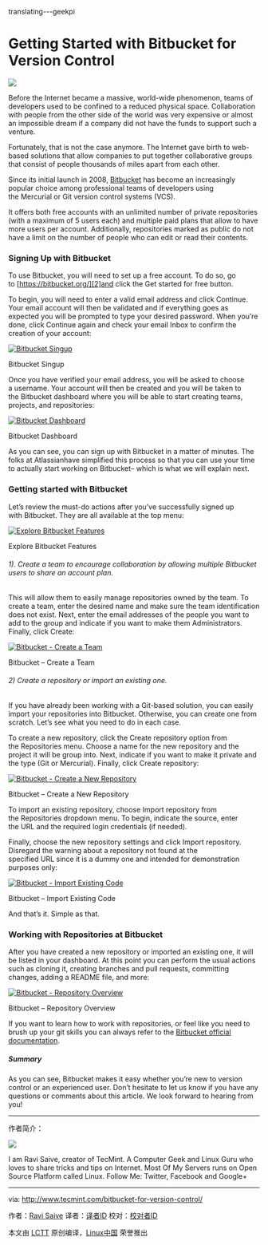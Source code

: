 translating---geekpi

Getting Started with Bitbucket for Version Control
============================================================

 ![](https://www.blogmint.com/frontendUtil/openPage?page=blog-post-read&oId=c41aba944ad4408095c09ccabc1921ec&uId=1a715d24df2f49c0be2acf7d7409ffbb&count=1&image=one-pixel.png) 

Before the Internet became a massive, world-wide phenomenon, teams of developers used to be confined to a reduced physical space. Collaboration with people from the other side of the world was very expensive or almost an impossible dream if a company did not have the funds to support such a venture.

Fortunately, that is not the case anymore. The Internet gave birth to web-based solutions that allow companies to put together collaborative groups that consist of people thousands of miles apart from each other.

Since its initial launch in 2008, [Bitbucket][1] has become an increasingly popular choice among professional teams of developers using the Mercurial or Git version control systems (VCS).

It offers both free accounts with an unlimited number of private repositories (with a maximum of 5 users each) and multiple paid plans that allow to have more users per account. Additionally, repositories marked as public do not have a limit on the number of people who can edit or read their contents.

### Signing Up with Bitbucket

To use Bitbucket, you will need to set up a free account. To do so, go to [https://bitbucket.org/][2]and click the Get started for free button.

To begin, you will need to enter a valid email address and click Continue. Your email account will then be validated and if everything goes as expected you will be prompted to type your desired password. When you’re done, click Continue again and check your email Inbox to confirm the creation of your account:

[
 ![Bitbucket Singup](http://www.tecmint.com/wp-content/uploads/2017/01/Bitbucket-Singup.png) 
][3]

Bitbucket Singup

Once you have verified your email address, you will be asked to choose a username. Your account will then be created and you will be taken to the Bitbucket dashboard where you will be able to start creating teams, projects, and repositories:

[
 ![Bitbucket Dashboard](http://www.tecmint.com/wp-content/uploads/2017/01/Bitbucket-Dashboard.png) 
][4]

Bitbucket Dashboard

As you can see, you can sign up with Bitbucket in a matter of minutes. The folks at Atlassianhave simplified this process so that you can use your time to actually start working on Bitbucket– which is what we will explain next.

### Getting started with Bitbucket

Let’s review the must-do actions after you’ve successfully signed up with Bitbucket. They are all available at the top menu:

[
 ![Explore Bitbucket Features](http://www.tecmint.com/wp-content/uploads/2017/01/Explore-Bitbucket-Features.png) 
][5]

Explore Bitbucket Features

###### 1). Create a team to encourage collaboration by allowing multiple Bitbucket users to share an account plan.

This will allow them to easily manage repositories owned by the team. To create a team, enter the desired name and make sure the team identification does not exist. Next, enter the email addresses of the people you want to add to the group and indicate if you want to make them Administrators. Finally, click Create:

[
 ![Bitbucket - Create a Team](http://www.tecmint.com/wp-content/uploads/2017/01/Bitbucket-Create-a-Team.png) 
][6]

Bitbucket – Create a Team

###### 2) Create a repository or import an existing one.

If you have already been working with a Git-based solution, you can easily import your repositories into Bitbucket. Otherwise, you can create one from scratch. Let’s see what you need to do in each case.

To create a new repository, click the Create repository option from the Repositories menu. Choose a name for the new repository and the project it will be group into. Next, indicate if you want to make it private and the type (Git or Mercurial). Finally, click Create repository:

[
 ![Bitbucket - Create a New Repository](http://www.tecmint.com/wp-content/uploads/2017/01/Bitbucket-Create-a-New-Repository.png) 
][7]

Bitbucket – Create a New Repository

To import an existing repository, choose Import repository from the Repositories dropdown menu. To begin, indicate the source, enter the URL and the required login credentials (if needed).

Finally, choose the new repository settings and click Import repository. Disregard the warning about a repository not found at the specified URL since it is a dummy one and intended for demonstration purposes only:

[
 ![Bitbucket - Import Existing Code](http://www.tecmint.com/wp-content/uploads/2017/01/Bitbucket-Import-Existing-Code.png) 
][8]

Bitbucket – Import Existing Code

And that’s it. Simple as that.

### Working with Repositories at Bitbucket

After you have created a new repository or imported an existing one, it will be listed in your dashboard. At this point you can perform the usual actions such as cloning it, creating branches and pull requests, committing changes, adding a README file, and more:

[
 ![Bitbucket - Repository Overview](http://www.tecmint.com/wp-content/uploads/2017/01/Bitbucket-Repository-Overview.png) 
][9]

Bitbucket – Repository Overview

If you want to learn how to work with repositories, or feel like you need to brush up your git skills you can always refer to the [Bitbucket official documentation][10].

##### Summary

As you can see, Bitbucket makes it easy whether you’re new to version control or an experienced user. Don’t hesitate to let us know if you have any questions or comments about this article. We look forward to hearing from you!

--------------------------------------------------------------------------------

作者简介：

![](http://1.gravatar.com/avatar/7badddbc53297b2e8ed7011cf45df0c0?s=256&d=blank&r=g)

I am Ravi Saive, creator of TecMint. A Computer Geek and Linux Guru who loves to share tricks and tips on Internet. Most Of My Servers runs on Open Source Platform called Linux. Follow Me: Twitter, Facebook and Google+

--------------------------------------------------------------------------------


via: http://www.tecmint.com/bitbucket-for-version-control/

作者：[Ravi Saive][a]
译者：[译者ID](https://github.com/译者ID)
校对：[校对者ID](https://github.com/校对者ID)

本文由 [LCTT](https://github.com/LCTT/TranslateProject) 原创编译，[Linux中国](https://linux.cn/) 荣誉推出

[a]:http://www.tecmint.com/author/admin/
[1]:http://bit.ly/2ieExnS
[2]:http://bit.ly/2ioJISt
[3]:http://www.tecmint.com/wp-content/uploads/2017/01/Bitbucket-Singup.png
[4]:http://www.tecmint.com/wp-content/uploads/2017/01/Bitbucket-Dashboard.png
[5]:http://www.tecmint.com/wp-content/uploads/2017/01/Explore-Bitbucket-Features.png
[6]:http://www.tecmint.com/wp-content/uploads/2017/01/Bitbucket-Create-a-Team.png
[7]:http://www.tecmint.com/wp-content/uploads/2017/01/Bitbucket-Create-a-New-Repository.png
[8]:http://www.tecmint.com/wp-content/uploads/2017/01/Bitbucket-Import-Existing-Code.png
[9]:http://www.tecmint.com/wp-content/uploads/2017/01/Bitbucket-Repository-Overview.png
[10]:https://confluence.atlassian.com/bitbucket/bitbucket-cloud-documentation-home-221448814.html

